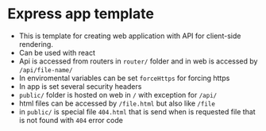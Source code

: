 # Express app template
- This is template for creating web application with API for client-side rendering.
- Can be used with react
- Api is accessed from routers in `router/` folder and in web is accessed by `/api/file-name/`
- In enviromental variables can be set `forceHttps` for forcing https
- In app is set several security headers
- `public/` folder is hosted on web in `/` with exception for `/api/`
- html files can be accessed by `/file.html` but also like `/file`
- in `public/` is special file `404.html` that is send when is requested file that is not found with `404` error code